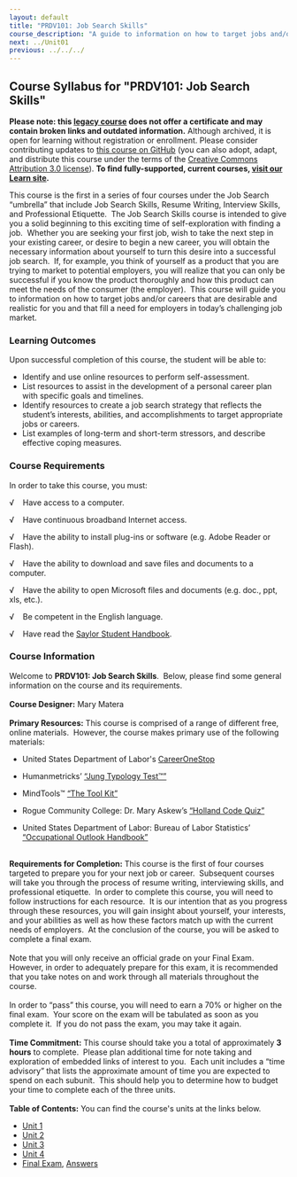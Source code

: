 ```yaml
---
layout: default
title: "PRDV101: Job Search Skills"
course_description: "A guide to information on how to target jobs and/or careers that are desirable and realistic for you and that fill a need for employers in today’s challenging job market."
next: ../Unit01
previous: ../../../
---
```

Course Syllabus for "PRDV101: Job Search Skills"
------------------------------------------------

**Please note: this [legacy course](https://sayloracademy.zendesk.com/hc/en-us/articles/206089967) does not offer a certificate and may contain 
broken links and outdated information.** Although archived, it is open 
for learning without registration or enrollment. Please consider contributing 
updates to [this course on GitHub](https://github.com/saylordotorg/course_prdv101) 
(you can also adopt, adapt, and distribute this course under the terms of 
the [Creative Commons Attribution 3.0 license](http://creativecommons.org/licenses/by/3.0/)). **To find fully-supported, current courses, [visit our 
Learn site](https://learn.saylor.org).**

This course is the first in a series of four courses under the Job
Search “umbrella” that include Job Search Skills, Resume Writing,
Interview Skills, and Professional Etiquette.  The Job Search Skills
course is intended to give you a solid beginning to this exciting time
of self-exploration with finding a job.  Whether you are seeking your
first job, wish to take the next step in your existing career, or desire
to begin a new career, you will obtain the necessary information about
yourself to turn this desire into a successful job search.  If, for
example, you think of yourself as a product that you are trying to
market to potential employers, you will realize that you can only be
successful if you know the product thoroughly and how this product can
meet the needs of the consumer (the employer).  This course will guide
you to information on how to target jobs and/or careers that are
desirable and realistic for you and that fill a need for employers in
today’s challenging job market.

### Learning Outcomes

Upon successful completion of this course, the student will be able to:

-   Identify and use online resources to perform self-assessment.
-   List resources to assist in the development of a personal career
    plan with specific goals and timelines.
-   Identify resources to create a job search strategy that reflects the
    student’s interests, abilities, and accomplishments to target
    appropriate jobs or careers.
-   List examples of long-term and short-term stressors, and describe
    effective coping measures.

### Course Requirements

In order to take this course, you must:  
  
 √    Have access to a computer.  
  
 √    Have continuous broadband Internet access.  
  
 √    Have the ability to install plug-ins or software (e.g. Adobe
Reader or Flash).  
  
 √    Have the ability to download and save files and documents to a
computer.  
  
 √    Have the ability to open Microsoft files and documents (e.g. doc.,
ppt, xls, etc.).  
  
 √    Be competent in the English language.  
  
 √    Have read the [Saylor Student
Handbook](https://resources.saylor.org/archived/wp-content/uploads/2012/05/Saylor-StudentHandbook.pdf).  

### Course Information

Welcome to **PRDV101: Job Search Skills**.  Below, please find some
general information on the course and its requirements.  
    
 **Course Designer:** Mary Matera  
    
 **Primary Resources:** This course is comprised of a range of different
free, online materials.  However, the course makes primary use of the
following materials:  

-   United States Department of
    Labor's [CareerOneStop](http://www.careeronestop.org/ReEmployment/)

<!-- -->

-   Humanmetricks’ [“Jung Typology
    Test™”](http://www.humanmetrics.com/cgi-win/JungType.htm)

<!-- -->

-   MindTools™ [“The Tool
    Kit”](http://www.mindtools.com/fulltoolkit.htm)

<!-- -->

-   Rogue Community College: Dr. Mary Askew’s [“Holland Code
    Quiz”](http://www.roguecc.edu/Counseling/HollandCodes/)

<!-- -->

-   United States Department of Labor: Bureau of Labor Statistics’
    [“Occupational Outlook Handbook”](http://www.bls.gov/ooh/)

   
 **Requirements for Completion:** This course is the first of four
courses targeted to prepare you for your next job or career.  Subsequent
courses will take you through the process of resume writing,
interviewing skills, and professional etiquette.  In order to complete
this course, you will need to follow instructions for each resource.  It
is our intention that as you progress through these resources, you will
gain insight about yourself, your interests, and your abilities as well
as how these factors match up with the current needs of employers.  At
the conclusion of the course, you will be asked to complete a final
exam.   
    
 Note that you will only receive an official grade on your Final Exam. 
However, in order to adequately prepare for this exam, it is recommended
that you take notes on and work through all materials throughout the
course.  
    
 In order to “pass” this course, you will need to earn a 70% or higher
on the final exam.  Your score on the exam will be tabulated as soon as
you complete it.  If you do not pass the exam, you may take it again.  
    
 **Time Commitment:** This course should take you a total of
approximately **3 hours** to complete.  Please plan additional time for
note taking and exploration of embedded links of interest to you.  Each
unit includes a “time advisory” that lists the approximate amount of
time you are expected to spend on each subunit.  This should help you to
determine how to budget your time to complete each of the three units.  
    
**Table of Contents:** You can find the course's units at the links below.

- [Unit 1](https://legacy.saylor.org/prdv101/Unit01/)
- [Unit 2](https://legacy.saylor.org/prdv101/Unit02/)
- [Unit 3](https://legacy.saylor.org/prdv101/Unit03/)
- [Unit 4](https://legacy.saylor.org/prdv101/Unit04/)
- [Final Exam](http://saylordotorg.github.io/LegacyExams/PRDV/PRDV101/PRDV101-FinalExam.html), [Answers](http://saylordotorg.github.io/LegacyExams/PRDV/PRDV101/PRDV101-FinalExam-Answers.html)
